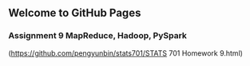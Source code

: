 ## Welcome to GitHub Pages

### Assignment 9 MapReduce, Hadoop, PySpark
(https://github.com/pengyunbin/stats701/STATS 701 Homework 9.html)
